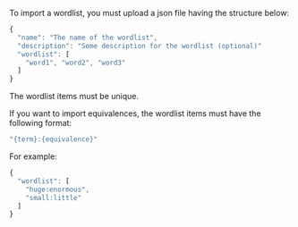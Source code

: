 To import a wordlist, you must upload a json file having the structure below:

```javascript
{
  "name": "The name of the wordlist",
  "description": "Some description for the wordlist (optional)"
  "wordlist": [
    "word1", "word2", "word3"
  ]
}
```
The wordlist items must be unique.

If you want to import equivalences, the wordlist items must have the following format:

```javascript
"{term}:{equivalence}"
```

For example:

```javascript
{
  "wordlist": [
    "huge:enormous",
    "small:little"
  ]
}
```